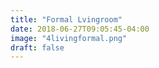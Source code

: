 ```yaml
---
title: "Formal Lvingroom"
date: 2018-06-27T09:05:45-04:00
image: "4livingformal.png"
draft: false
---
```

